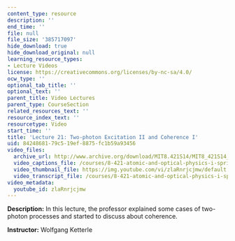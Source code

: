 ```yaml
---
content_type: resource
description: ''
end_time: ''
file: null
file_size: '385717097'
hide_download: true
hide_download_original: null
learning_resource_types:
- Lecture Videos
license: https://creativecommons.org/licenses/by-nc-sa/4.0/
ocw_type: ''
optional_tab_title: ''
optional_text: ''
parent_title: Video Lectures
parent_type: CourseSection
related_resources_text: ''
resource_index_text: ''
resourcetype: Video
start_time: ''
title: 'Lecture 21: Two-photon Excitation II and Coherence I'
uid: 84248681-79c5-19ef-8875-fc1b59a93456
video_files:
  archive_url: http://www.archive.org/download/MIT8.421S14/MIT8_421S14_lec21_300k.mp4
  video_captions_file: /courses/8-421-atomic-and-optical-physics-i-spring-2014/4c7f81884aeb58fd9052f3672433c04f_zlaRnrjcjmw.vtt
  video_thumbnail_file: https://img.youtube.com/vi/zlaRnrjcjmw/default.jpg
  video_transcript_file: /courses/8-421-atomic-and-optical-physics-i-spring-2014/ae201faa16485b5a79eb49c010ee4706_zlaRnrjcjmw.pdf
video_metadata:
  youtube_id: zlaRnrjcjmw
---
```


**Description:** In this lecture, the professor explained some cases of two-photon processes and started to discuss about coherence.

**Instructor:** Wolfgang Ketterle

